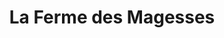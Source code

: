 ---
title: "La Ferme des Magesses"
url: /sanilhac-sagries/la-ferme-des-magesses/
shop: Landwirtschaftlich
---